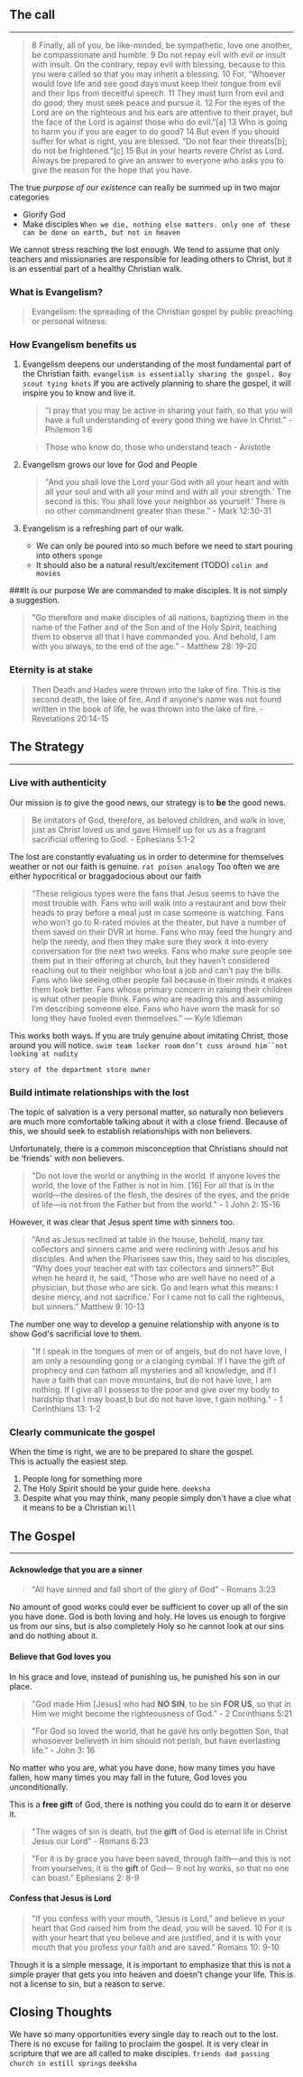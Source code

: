  ## The call
---
>8 Finally, all of you, be like-minded, be sympathetic, love one another, be compassionate and humble. 9 Do not repay evil with evil or insult with insult. On the contrary, repay evil with blessing, because to this you were called so that you may inherit a blessing. 10 For, “Whoever would love life and see good days
must keep their tongue from evil and their lips from deceitful speech. 11 They must turn from evil and do good; they must seek peace and pursue it. 12 For the eyes of the Lord are on the righteous and his ears are attentive to their prayer, but the face of the Lord is against those who do evil.”[a] 13 Who is going to harm you if you are eager to do good? 14 But even if you should suffer for what is right, you are blessed. “Do not fear their threats[b]; do not be frightened.”[c] 15 But in your hearts revere Christ as Lord. Always be prepared to give an answer to everyone who asks you to give the reason for the hope that you have.



The true *purpose of our existence* can really be summed up in two major categories 
   * Glorify God
   * Make disciples
   `When we die, nothing else matters. only one of these can be done on earth, but not in heaven`

We cannot stress reaching the lost enough. We tend to assume that only teachers and missionaries are responsible for leading others to Christ, but it is an essential part of a healthy Christian walk. 

### What is Evangelism? 
>Evangelism: the spreading of the Christian gospel by public preaching or personal witness.

### How Evangelism benefits us
1. Evangelism deepens our understanding of the most fundamental part of the Christian faith.
    `evangelism is essentially sharing the gospel. Boy scout tying knots`
    If you are actively planning to share the gospel, it will inspire you to know and live it. 
    >“I pray that you may be active in sharing your faith, so that you will have a full understanding of every good thing we have in Christ.” - Philemon 1:6
    
    >Those who know do, those who understand teach - Aristotle 
2. Evangelism grows our love for God and People
    >"And you shall love the Lord your God with all your heart and with all your soul and with all your mind and with all your strength.’ The second is this: You shall love your neighbor as yourself.’ There is no other commandment greater than these.” - Mark 12:30-31

    
3. Evangelism is a refreshing part of our walk. 
    * We can only be poured into so much before we need to start pouring into others `sponge`
    * It should also be a natural result/excitement (TODO) `colin and movies`

###It is our purpose 
We are commanded to make disciples. It is not simply a suggestion. 
>"Go therefore and make disciples of all nations, baptizing them in the name of the Father and of the Son and of the Holy Spirit, teaching them to observe all that I have commanded you. And behold, I am with you always, to the end of the age.” - Matthew 28: 19-20
### Eternity is at stake 
> Then Death and Hades were thrown into the lake of fire. This is the second death, the lake of fire. And if anyone's name was not found written in the book of life, he was thrown into the lake of fire. - Revelations 20:14-15

## The Strategy
---
### Live with authenticity 
Our mission is to give the good news, our strategy is to **be** the good news. 
>Be imitators of God, therefore, as beloved children, and walk in love, just as Christ loved us and gave Himself up for us as a fragrant sacrificial offering to God. - Ephesians 5:1-2

The lost are constantly evaluating us in order to determine for themselves weather or not our faith is genuine. `rat poison analogy` Too often we are either hypocritical or braggadocious about our faith
>“These religious types were the fans that Jesus seems to have the most trouble with. Fans who will walk into a restaurant and bow their heads to pray before a meal just in case someone is watching. Fans who won’t go to R-rated movies at the theater, but have a number of them saved on their DVR at home. Fans who may feed the hungry and help the needy, and then they make sure they work it into every conversation for the next two weeks. Fans who make sure people see them put in their offering at church, but they haven’t considered reaching out to their neighbor who lost a job and can’t pay the bills. Fans who like seeing other people fail because in their minds it makes them look better. Fans whose primary concern in raising their children is what other people think. Fans who are reading this and assuming I’m describing someone else. Fans who have worn the mask for so long they have fooled even themselves.” 
― Kyle Idleman

This works both ways. If you are truly genuine about imitating Christ, those around you will notice. 
`swim team locker room` `don’t cuss around him``not looking at nudity`

`story of the department store owner` 
### Build intimate relationships with the lost

The topic of salvation is a very personal matter, so naturally non believers are much more comfortable talking about it with a close friend. Because of this, we should seek to establish relationships with non believers. 

Unfortunately, there is a common misconception that Christians should not be 'friends' with non believers. 
> "Do not love the world or anything in the world. If anyone loves the world, the love of the Father is not in him. [16] For all that is in the world—the desires of the flesh, the desires of the eyes, and the pride of life—is not from the Father but from the world." - 1 John 2: 15-16

However, it was clear that Jesus spent time with sinners too. 
> "And as Jesus reclined at table in the house, behold, many tax collectors and sinners came and were reclining with Jesus and his disciples. And when the Pharisees saw this, they said to his disciples, “Why does your teacher eat with tax collectors and sinners?” But when he heard it, he said, “Those who are well have no need of a physician, but those who are sick. Go and learn what this means: I desire mercy, and not sacrifice.’ For I came not to call the righteous, but sinners.” Matthew 9: 10-13

The number one way to develop a genuine relationship with anyone is to show God's sacrificial love to them. 
>"If I speak in the tongues of men or of angels, but do not have love, I am only a resounding gong or a clanging cymbal. If I have the gift of prophecy and can fathom all mysteries and all knowledge, and if I have a faith that can move mountains, but do not have love, I am nothing. If I give all I possess to the poor and give over my body to hardship that I may boast,b but do not have love, I gain nothing." - 1 Corinthians 13: 1-2


### Clearly communicate the gospel
When  the time is right, we are to be prepared to share the gospel.  
This is actually the easiest step. 
1. People long for something more
2. The Holy Spirit should be your guide here. `deeksha`
3. Despite what you may think, many people simply don't have a clue what it means to be a Christian `Will` 

## The Gospel
---
#### Acknowledge that you are a sinner
> "All have sinned and fall short of the glory of God" - Romans 3:23

No amount of good works could ever be sufficient to cover up all of the sin you have done. God is both loving and holy. He loves us enough to forgive us from our sins, but is also completely Holy so he cannot look at our sins and do nothing about it. 

#### Believe that God loves you
In his grace and love, instead of punishing us, he punished his son in our place. 
>"God made Him [Jesus] who had **NO SIN**, to be sin **FOR US**, so that in Him we might become the righteousness of God." - 2 Corinthians 5:21

>"For God so loved the world, that he gave his only begotten Son, that whosoever believeth in him should not perish, but have everlasting life." - John 3: 16

No matter who you are, what you have done, how many times you have fallen, how many times you may fall in the future, God loves you unconditionally. 

This is a **free gift** of God, there is nothing you could do to earn it or deserve it.

>"The wages of sin is death, but the **gift** of God is eternal life in Christ Jesus our Lord" - Romans 6:23  


> "For it is by grace you have been saved, through faith—and this is not from yourselves, it is the **gift** of God— 9 not by works, so that no one can boast." Ephesians 2: 8-9
#### Confess that Jesus is Lord


>"If you confess with your mouth, “Jesus is Lord,” and believe in your heart that God raised him from the dead, you will be saved. 10 For it is with your heart that you believe and are justified, and it is with your mouth that you profess your faith and are saved." Romans 10: 9-10



Though it is a simple message, it is important to emphasize that this is not a simple prayer that gets you into heaven and doesn't change your life. This is not a license to sin, but a reason to serve. 


## Closing Thoughts
We have so many opportunities every single day to reach out to the lost. There is no excuse for failing to proclaim the gospel. It is very clear in scripture that we are all called to make disciples.
`friends dad passing church in estill springs`
`deeksha`





